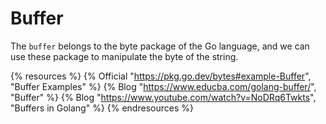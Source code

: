# Buffer

 The `buffer` belongs to the byte package of the Go language, and we can use these package to manipulate the byte of the string.  

 {% resources %}
  {% Official "https://pkg.go.dev/bytes#example-Buffer", "Buffer Examples" %}
  {% Blog "https://www.educba.com/golang-buffer/", "Buffer" %}
  {% Blog "https://www.youtube.com/watch?v=NoDRq6Twkts", "Buffers in Golang" %}
{% endresources %}